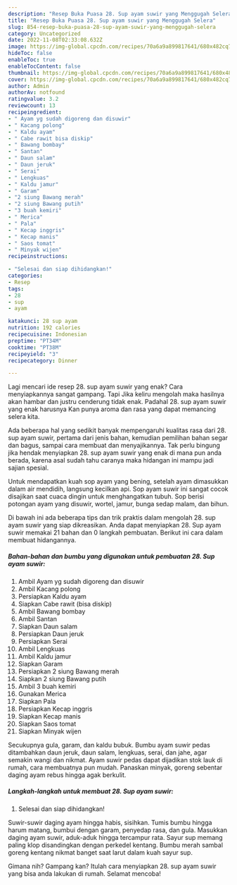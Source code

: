 ```yaml
---
description: "Resep Buka Puasa 28. Sup ayam suwir yang Menggugah Selera"
title: "Resep Buka Puasa 28. Sup ayam suwir yang Menggugah Selera"
slug: 854-resep-buka-puasa-28-sup-ayam-suwir-yang-menggugah-selera
category: Uncategorized
date: 2022-11-08T02:33:08.632Z
image: https://img-global.cpcdn.com/recipes/70a6a9a899817641/680x482cq70/28-sup-ayam-suwir-foto-resep-utama.jpg
hideToc: false
enableToc: true
enableTocContent: false
thumbnail: https://img-global.cpcdn.com/recipes/70a6a9a899817641/680x482cq70/28-sup-ayam-suwir-foto-resep-utama.jpg
cover: https://img-global.cpcdn.com/recipes/70a6a9a899817641/680x482cq70/28-sup-ayam-suwir-foto-resep-utama.jpg
author: Admin
authorAv: notfound
ratingvalue: 3.2
reviewcount: 13
recipeingredient:
- " Ayam yg sudah digoreng dan disuwir"
- " Kacang polong"
- " Kaldu ayam"
- " Cabe rawit bisa diskip"
- " Bawang bombay"
- " Santan"
- " Daun salam"
- " Daun jeruk"
- " Serai"
- " Lengkuas"
- " Kaldu jamur"
- " Garam"
- "2 siung Bawang merah"
- "2 siung Bawang putih"
- "3 buah kemiri"
- " Merica"
- " Pala"
- " Kecap inggris"
- " Kecap manis"
- " Saos tomat"
- " Minyak wijen"
recipeinstructions:

- "Selesai dan siap dihidangkan!"
categories:
- Resep
tags:
- 28
- sup
- ayam

katakunci: 28 sup ayam 
nutrition: 192 calories
recipecuisine: Indonesian
preptime: "PT34M"
cooktime: "PT38M"
recipeyield: "3"
recipecategory: Dinner

---
```



Lagi mencari ide resep 28. sup ayam suwir yang enak? Cara menyiapkannya sangat gampang. Tapi Jika keliru mengolah maka hasilnya akan hambar dan justru cenderung tidak enak. Padahal 28. sup ayam suwir yang enak harusnya Kan punya aroma dan rasa yang dapat memancing selera kita.


Ada beberapa hal yang sedikit banyak mempengaruhi kualitas rasa dari 28. sup ayam suwir, pertama dari jenis bahan, kemudian pemilihan bahan segar dan bagus, sampai cara membuat dan menyajikannya. Tak perlu bingung jika hendak menyiapkan 28. sup ayam suwir yang enak di mana pun anda berada, karena asal sudah tahu caranya maka hidangan ini mampu jadi sajian spesial.

Untuk mendapatkan kuah sop ayam yang bening, setelah ayam dimasukkan dalam air mendidih, langsung kecilkan api. Sop ayam suwir ini sangat cocok disajikan saat cuaca dingin untuk menghangatkan tubuh. Sop berisi potongan ayam yang disuwir, wortel, jamur, bunga sedap malam, dan bihun.


Di bawah ini ada beberapa tips dan trik praktis dalam mengolah 28. sup ayam suwir yang siap dikreasikan. Anda dapat menyiapkan 28. Sup ayam suwir memakai 21 bahan dan 0 langkah pembuatan. Berikut ini cara dalam membuat hidangannya.

<!--inarticleads1-->

##### Bahan-bahan dan bumbu yang digunakan untuk pembuatan 28. Sup ayam suwir:

1. Ambil  Ayam yg sudah digoreng dan disuwir
1. Ambil  Kacang polong
1. Persiapkan  Kaldu ayam
1. Siapkan  Cabe rawit (bisa diskip)
1. Ambil  Bawang bombay
1. Ambil  Santan
1. Siapkan  Daun salam
1. Persiapkan  Daun jeruk
1. Persiapkan  Serai
1. Ambil  Lengkuas
1. Ambil  Kaldu jamur
1. Siapkan  Garam
1. Persiapkan 2 siung Bawang merah
1. Siapkan 2 siung Bawang putih
1. Ambil 3 buah kemiri
1. Gunakan  Merica
1. Siapkan  Pala
1. Persiapkan  Kecap inggris
1. Siapkan  Kecap manis
1. Siapkan  Saos tomat
1. Siapkan  Minyak wijen


Secukupnya gula, garam, dan kaldu bubuk. Bumbu ayam suwir pedas ditambahkan daun jeruk, daun salam, lengkuas, serai, dan jahe, agar semakin wangi dan nikmat. Ayam suwir pedas dapat dijadikan stok lauk di rumah, cara membuatnya pun mudah. Panaskan minyak, goreng sebentar daging ayam rebus hingga agak berkulit. 

<!--inarticleads2-->

##### Langkah-langkah untuk membuat 28. Sup ayam suwir:


1. Selesai dan siap dihidangkan!

Suwir-suwir daging ayam hingga habis, sisihkan. Tumis bumbu hingga harum matang, bumbui dengan garam, penyedap rasa, dan gula. Masukkan daging ayam suwir, aduk-aduk hingga tercampur rata. Sayur sup memang paling klop disandingkan dengan perkedel kentang. Bumbu merah sambal goreng kentang nikmat banget saat larut dalam kuah sayur sup. 

Gimana nih? Gampang kan? Itulah cara menyiapkan 28. sup ayam suwir yang bisa anda lakukan di rumah. Selamat mencoba!
